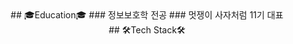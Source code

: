 <div align="center">
  <div>
    ## 🎓Education🎓
    ### 정보보호학 전공
    ### 멋쟁이 사자처럼 11기 대표
  </div>





  
  <div>
    ## 🛠Tech Stack🛠
  </div>
  
</div>
